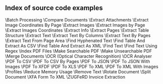 ## Index of source code examples


\Batch Processing
\Compare Documents
\Extract Attachments
\Extract Image Coordinates By Page
\Extract Images
\Extract Images by Page
\Extract Images Coordinates
\Extract Info
\Extract Pages
\Extract Table Structure
\Extract Text
\Extract Text By Columns
\Extract Text By Pages
\Extract Text From Page Area
\Find Hyphenated Text
\Find Table And Extract As CSV
\Find Table And Extract As XML
\Find Text
\Find Text Using Regex
\Index PDF Files
\Make Searchable PDF
\Make Unsearchable PDF
\Merge Documents
\OCR (Optical Character Recognition)
\OCR Analyser
\PDF To CSV
\PDF To CSV By Pages
\PDF To JSON
\PDF To JSON With Images
\PDF To XFDF
\PDF To XLS
\PDF To XML
\PDF To XML With Images
\Profiles
\Reduce Memory Usage
\Remove Text
\Rotate Document
\Split Document
\XFA Form To XML
\ZUGFeRD Invoice Extraction
